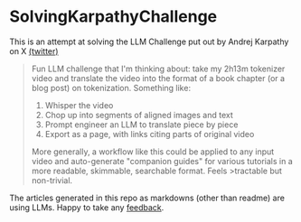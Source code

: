 # SolvingKarpathyChallenge
This is an attempt at solving the LLM Challenge put out by Andrej Karpathy on X [(twitter)](https://x.com/karpathy/status/1760740503614836917?s=20)

>Fun LLM challenge that I'm thinking about: take my 2h13m tokenizer video and translate the video into the format of a book chapter (or a blog post) on tokenization. Something like:
>
>1. Whisper the video
>2. Chop up into segments of aligned images and text
>3. Prompt engineer an LLM to translate piece by piece
>4. Export as a page, with links citing parts of original video
>
>More generally, a workflow like this could be applied to any input video and auto-generate "companion guides" for various tutorials in a more readable, skimmable, searchable format. Feels >tractable but non-trivial.



The articles generated in this repo as markdowns (other than readme) are using LLMs. Happy to take any [feedback](https://twitter.com/MisbahSy).
